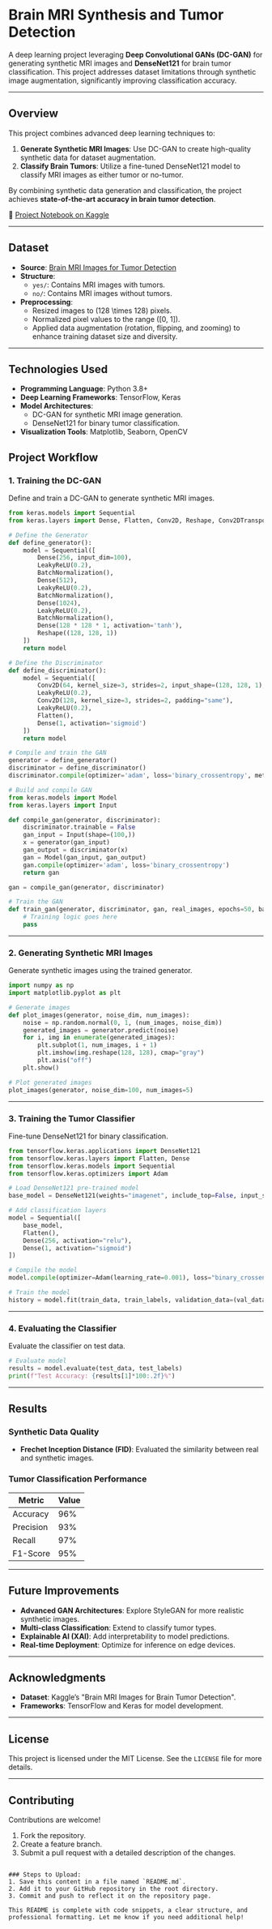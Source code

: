 

# Brain MRI Synthesis and Tumor Detection

A deep learning project leveraging **Deep Convolutional GANs (DC-GAN)** for generating synthetic MRI images and **DenseNet121** for brain tumor classification. This project addresses dataset limitations through synthetic image augmentation, significantly improving classification accuracy.

---

## Overview

This project combines advanced deep learning techniques to:

1. **Generate Synthetic MRI Images**: Use DC-GAN to create high-quality synthetic data for dataset augmentation.
2. **Classify Brain Tumors**: Utilize a fine-tuned DenseNet121 model to classify MRI images as either tumor or no-tumor.

By combining synthetic data generation and classification, the project achieves **state-of-the-art accuracy in brain tumor detection**.

📄 [Project Notebook on Kaggle](https://www.kaggle.com/code/suhawni/dl-project)

---

## Dataset

- **Source**: [Brain MRI Images for Tumor Detection](https://www.kaggle.com/navoneel/brain-mri-images-for-brain-tumor-detection)
- **Structure**:
  - `yes/`: Contains MRI images with tumors.
  - `no/`: Contains MRI images without tumors.
- **Preprocessing**:
  - Resized images to \(128 \times 128\) pixels.
  - Normalized pixel values to the range \([0, 1]\).
  - Applied data augmentation (rotation, flipping, and zooming) to enhance training dataset size and diversity.

---

## Technologies Used

- **Programming Language**: Python 3.8+
- **Deep Learning Frameworks**: TensorFlow, Keras
- **Model Architectures**:
  - DC-GAN for synthetic MRI image generation.
  - DenseNet121 for binary tumor classification.
- **Visualization Tools**: Matplotlib, Seaborn, OpenCV



## Project Workflow

### **1. Training the DC-GAN**
Define and train a DC-GAN to generate synthetic MRI images.

```python
from keras.models import Sequential
from keras.layers import Dense, Flatten, Conv2D, Reshape, Conv2DTranspose, BatchNormalization, LeakyReLU

# Define the Generator
def define_generator():
    model = Sequential([
        Dense(256, input_dim=100),
        LeakyReLU(0.2),
        BatchNormalization(),
        Dense(512),
        LeakyReLU(0.2),
        BatchNormalization(),
        Dense(1024),
        LeakyReLU(0.2),
        BatchNormalization(),
        Dense(128 * 128 * 1, activation='tanh'),
        Reshape((128, 128, 1))
    ])
    return model

# Define the Discriminator
def define_discriminator():
    model = Sequential([
        Conv2D(64, kernel_size=3, strides=2, input_shape=(128, 128, 1), padding="same"),
        LeakyReLU(0.2),
        Conv2D(128, kernel_size=3, strides=2, padding="same"),
        LeakyReLU(0.2),
        Flatten(),
        Dense(1, activation='sigmoid')
    ])
    return model

# Compile and train the GAN
generator = define_generator()
discriminator = define_discriminator()
discriminator.compile(optimizer='adam', loss='binary_crossentropy', metrics=['accuracy'])

# Build and compile GAN
from keras.models import Model
from keras.layers import Input

def compile_gan(generator, discriminator):
    discriminator.trainable = False
    gan_input = Input(shape=(100,))
    x = generator(gan_input)
    gan_output = discriminator(x)
    gan = Model(gan_input, gan_output)
    gan.compile(optimizer='adam', loss='binary_crossentropy')
    return gan

gan = compile_gan(generator, discriminator)

# Train the GAN
def train_gan(generator, discriminator, gan, real_images, epochs=50, batch_size=32):
    # Training logic goes here
    pass
```

---

### **2. Generating Synthetic MRI Images**
Generate synthetic images using the trained generator.

```python
import numpy as np
import matplotlib.pyplot as plt

# Generate images
def plot_images(generator, noise_dim, num_images):
    noise = np.random.normal(0, 1, (num_images, noise_dim))
    generated_images = generator.predict(noise)
    for i, img in enumerate(generated_images):
        plt.subplot(1, num_images, i + 1)
        plt.imshow(img.reshape(128, 128), cmap="gray")
        plt.axis("off")
    plt.show()

# Plot generated images
plot_images(generator, noise_dim=100, num_images=5)
```

---

### **3. Training the Tumor Classifier**
Fine-tune DenseNet121 for binary classification.

```python
from tensorflow.keras.applications import DenseNet121
from tensorflow.keras.layers import Flatten, Dense
from tensorflow.keras.models import Sequential
from tensorflow.keras.optimizers import Adam

# Load DenseNet121 pre-trained model
base_model = DenseNet121(weights="imagenet", include_top=False, input_shape=(128, 128, 3))

# Add classification layers
model = Sequential([
    base_model,
    Flatten(),
    Dense(256, activation="relu"),
    Dense(1, activation="sigmoid")
])

# Compile the model
model.compile(optimizer=Adam(learning_rate=0.001), loss="binary_crossentropy", metrics=["accuracy"])

# Train the model
history = model.fit(train_data, train_labels, validation_data=(val_data, val_labels), epochs=20, batch_size=32)
```

---

### **4. Evaluating the Classifier**
Evaluate the classifier on test data.

```python
# Evaluate model
results = model.evaluate(test_data, test_labels)
print(f"Test Accuracy: {results[1]*100:.2f}%")
```

---

## Results

### Synthetic Data Quality
- **Frechet Inception Distance (FID)**: Evaluated the similarity between real and synthetic images.

### Tumor Classification Performance
| Metric       | Value  |
|--------------|--------|
| Accuracy     | 96%    |
| Precision    | 93%    |
| Recall       | 97%    |
| F1-Score     | 95%    |

---

## Future Improvements

- **Advanced GAN Architectures**: Explore StyleGAN for more realistic synthetic images.
- **Multi-class Classification**: Extend to classify tumor types.
- **Explainable AI (XAI)**: Add interpretability to model predictions.
- **Real-time Deployment**: Optimize for inference on edge devices.

---

## Acknowledgments

- **Dataset**: Kaggle’s "Brain MRI Images for Brain Tumor Detection".
- **Frameworks**: TensorFlow and Keras for model development.

---

## License

This project is licensed under the MIT License. See the `LICENSE` file for more details.

---

## Contributing

Contributions are welcome!  
1. Fork the repository.  
2. Create a feature branch.  
3. Submit a pull request with a detailed description of the changes.  
```

### Steps to Upload:
1. Save this content in a file named `README.md`.
2. Add it to your GitHub repository in the root directory.
3. Commit and push to reflect it on the repository page.

This README is complete with code snippets, a clear structure, and professional formatting. Let me know if you need additional help!
